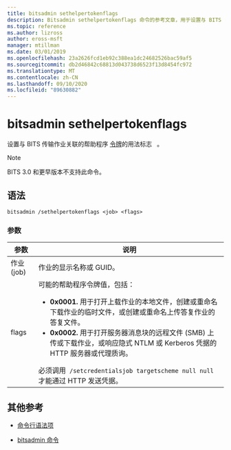 ```yaml
---
title: bitsadmin sethelpertokenflags
description: Bitsadmin sethelpertokenflags 命令的参考文章，用于设置与 BITS 传输作业关联的帮助程序令牌的使用标志。
ms.topic: reference
ms.author: lizross
author: eross-msft
manager: mtillman
ms.date: 03/01/2019
ms.openlocfilehash: 23a2626fcd1eb92c388ea1dc24682526bac59af5
ms.sourcegitcommit: db2d46842c68813d043738d6523f13d8454fc972
ms.translationtype: MT
ms.contentlocale: zh-CN
ms.lasthandoff: 09/10/2020
ms.locfileid: "89630882"
---
```

# <a name="bitsadmin-sethelpertokenflags"></a>bitsadmin sethelpertokenflags

设置与 BITS 传输作业关联的帮助程序 [令牌](/windows/win32/bits/helper-tokens-for-bits-transfer-jobs)的用法标志   。

> [!NOTE]
> BITS 3.0 和更早版本不支持此命令。

## <a name="syntax"></a>语法

```
bitsadmin /sethelpertokenflags <job> <flags>
```

### <a name="parameters"></a>参数

| 参数 | 说明 |
| --------- | ----------- |
| 作业 (job) | 作业的显示名称或 GUID。 |
| flags | 可能的帮助程序令牌值，包括：<ul><li>**0x0001.** 用于打开上载作业的本地文件，创建或重命名下载作业的临时文件，或创建或重命名上传答复作业的答复文件。</li><li>**0x0002.** 用于打开服务器消息块的远程文件 (SMB) 上传或下载作业，或响应隐式 NTLM 或 Kerberos 凭据的 HTTP 服务器或代理质询。</li></ul>必须调用  `/setcredentialsjob targetscheme null null`   才能通过 HTTP 发送凭据。 |

## <a name="additional-references"></a>其他参考

- [命令行语法项](command-line-syntax-key.md)

- [bitsadmin 命令](bitsadmin.md)
